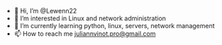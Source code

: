 - 👋 Hi, I’m @Lewenn22
- 👀 I’m interested in Linux and network administration
- 🌱 I’m currently learning python, linux, servers, network management
- 📫 How to reach me juliannvinot.pro@gmail.com

<!---
Lewenn22/Lewenn22 is a ✨ special ✨ repository because its `README.md` (this file) appears on your GitHub profile.
You can click the Preview link to take a look at your changes.
--->
